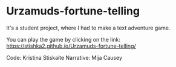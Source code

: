 # Urzamuds-fortune-telling

It's a student project, where I had to make a text adventure game.

You can play the game by clicking on the link: https://stishka2.github.io/Urzamuds-fortune-telling/

Code: Kristina Stiskaite
Narrative: Mija Causey
